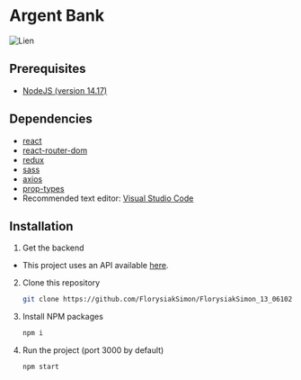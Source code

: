 # Argent Bank

![Lien](https://i.gyazo.com/d7c535a86078bd50a6f66a1bbc526221.png)

## Prerequisites

- [NodeJS (version 14.17)](https://nodejs.org/en/)

## Dependencies

- [react](https://reactjs.org/)
- [react-router-dom](https://reactrouter.com/web/guides/quick-start)
- [redux](https://redux.js.org/)
- [sass](https://sass-lang.com/)
- [axios](https://axios-http.com/)
- [prop-types](https://github.com/facebook/prop-types)
- Recommended text editor: [Visual Studio Code](https://code.visualstudio.com/)

## Installation

1. Get the backend

- This project uses an API available [here](https://github.com/FlorysiakSimon/Project-10-Bank-API).

2. Clone this repository
   ```sh
   git clone https://github.com/FlorysiakSimon/FlorysiakSimon_13_06102021
   ```
3. Install NPM packages
   ```sh
   npm i
   ```
4. Run the project (port 3000 by default)
   ```sh
   npm start
   ```
